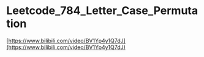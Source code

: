 # Leetcode_784_Letter_Case_Permutation

[https://www.bilibili.com/video/BV1Yp4y1Q7dJ](https://www.bilibili.com/video/BV1Yp4y1Q7dJ)